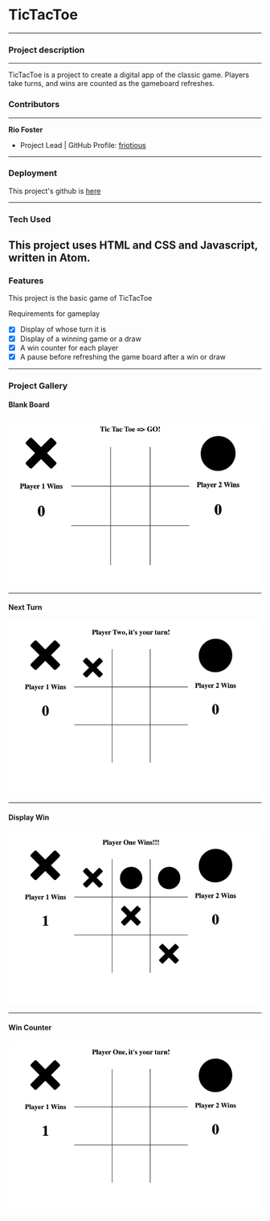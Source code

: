 # TicTacToe
--------------

### Project description
-------------
TicTacToe is a project to create a digital app of the classic game.  Players take turns, and wins are counted as the gameboard refreshes.


### Contributors
---------------
**Rio Foster**
- Project Lead | GitHub Profile: [friotious](https://github.com/friotious)
-----
### Deployment

This project's github is [here](https://github.com/friotious/tictactoe)

---

### Tech Used

This project uses HTML and CSS and Javascript, written in Atom.
---
### Features

This project is the basic game of TicTacToe

Requirements for gameplay

- [x] Display of whose turn it is
- [x] Display of a winning game or a draw
- [x] A win counter for each player
- [x] A pause before refreshing the game board after a win or draw

---

### Project Gallery

#### Blank Board
<img src='./assets/Screen Shot 1.png' width=600>

---
#### Next Turn
<img src='./assets/Screen Shot 2.png' width=600>

---
#### Display Win
<img src='./assets/Screen Shot 3.png' width=600>

---
#### Win Counter
<img src='./assets/Screen Shot 4.png' width=600>
